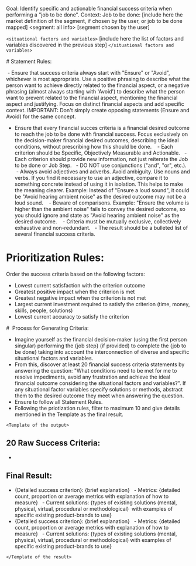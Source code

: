 Goal: Identify specific and actionable financial success criteria when performing a "job to be done".
Context:
Job to be done: [include here the market definition of the segment, if chosen by the user, or job to be done mapped] 
<segment: all info>
[segment chosen by the user]
</segment>

`<situational factors and variables>` [include here the list of factors and variables discovered in the previous step] `</situational factors and variables>`

# Statement Rules: 

 - Ensure that success criteria always start with "Ensure" or "Avoid", whichever is most appropriate. Use a positive phrasing to describe what the person want to achieve directly related to the financial aspect, or a negative phrasing (almost always starting with 'Avoid') to describe what the person want to prevent related to the financial aspect, mentioning the financial aspect and justifying. Focus on distinct financial aspects and add specific context. IMPORTANT: Don't simply create opposing statements (Ensure and Avoid) for the same concept. 
- Ensure that every financial succes criteria is a financial desired outcome to reach the job to be done with financial success. Focus exclusively on the decision-maker financial desired outcomes, describing the ideal conditions, without prescribing how this should be done.  
 - Each criterion should be Specific, Objectively Measurable and Actionable. 
 - Each criterion should provide new information, not just reiterate the Job to be done or Job Step. 
 - DO NOT use conjunctions ("and", "or", etc.). 
 - Always avoid adjectives and adverbs. Avoid ambiguity. Use nouns and verbs. If you find it necessary to use an adjective, compare it to something concrete instead of using it in isolation. This helps to make the meaning clearer. Example: Instead of "Ensure a loud sound", it could be "Avoid hearing ambient noise" as the desired outcome may not be a loud sound.  
 - Beware of comparisons. Example: "Ensure the volume is higher than the ambient noise" fails to convey the desired outcome, so you should ignore and state as "Avoid hearing ambient noise" as the desired outcome.  
 - Criteria must be mutually exclusive, collectively exhaustive and non-redundant. 
 - The result should be a bulleted list of several financial success criteria. 

# Prioritization Rules:

Order the success criteria based on the following factors:

- Lowest current satisfaction with the criterion outcome
- Greatest positive impact when the criterion is met
- Greatest negative impact when the criterion is not met
- Largest current investment required to satisfy the criterion (time, money, skills, people, solutions)
- Lowest current accuracy to satisfy the criterion

#  Process for Generating Criteria:
- Imagine yourself as the financial decision-maker (using the first person singular) performing the {job step} (if provided) to complete the {job to be done} taking into account the interconnection of diverse and specific situational factors and variables.
- From this, discover at least 20 financial success criteria statements by answering the question: "What conditions need to be met for me to resolve impediments, avoid any frustration and achieve the ideal financial outcome considering the situational factors and variables?". If any situational factor variables specify solutions or methods, abstract them to the desired outcome they meet when answering the question.
- Ensure to follow all Statement Rules. 
- Following the priotization rules, filter to maximum 10 and give details mentioned in the Template as the final result.

`<Template of the output>`
## 20 Raw Success Criteria:

-

## Final Result:
- {Detailed success criterion}: {brief explanation}
  - Metrics: {detailed count, proportion or average metrics with explanation of how to measure}
  - Current solutions: {types of existing solutions (mental, physical, virtual, procedural or methodological)  with examples of specific existing product-brands to use}
- {Detailed success criterion}: {brief explanation}
  - Metrics: {detailed count, proportion or average metrics with explanation of how to measure}
  - Current solutions: {types of existing solutions (mental, physical, virtual, procedural or methodological) with examples of specific existing product-brands to use}

`</Template of the result>`
